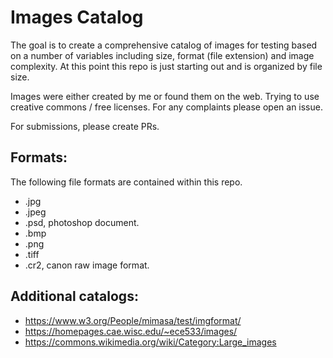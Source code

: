 # Images Catalog

The goal is to create a comprehensive catalog of images for testing based on a number of variables including size, format (file extension) and image complexity. At this point this repo is just starting out and is organized by file size.

Images were either created by me or found them on the web. Trying to use creative commons / free licenses. For any complaints please open an issue.

For submissions, please create PRs.

## Formats:

The following file formats are contained within this repo.

- .jpg
- .jpeg
- .psd, photoshop document.
- .bmp
- .png
- .tiff
- .cr2, canon raw image format.


## Additional catalogs:
  - https://www.w3.org/People/mimasa/test/imgformat/
  - https://homepages.cae.wisc.edu/~ece533/images/
  - https://commons.wikimedia.org/wiki/Category:Large_images
